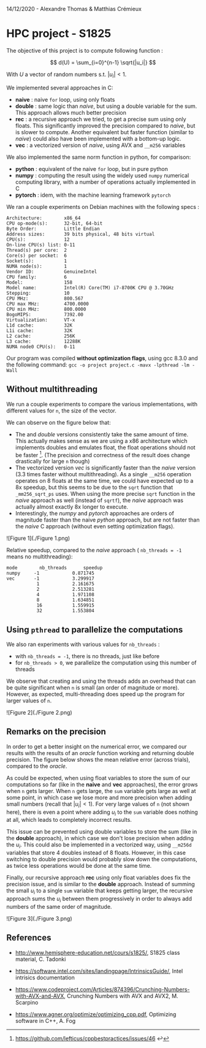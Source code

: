 14/12/2020 - Alexandre Thomas & Matthias Crémieux

# HPC project - S1825

The objective of this project is to compute following function :

$$
d(U) = \sum_{i=0}^{n-1} \sqrt{|u_i|}
$$

With $U$ a vector of random numbers s.t. $|u_i| < 1$.

We implemented several approaches in C:
- **naive** : naive `for` loop, using only floats
- **double** : same logic than *naive*, but using a double variable for the sum. This approach allows much better precision
- **rec** : a recursive approach we tried, to get a precise sum using only floats. This significantly improved the precision compared to *naive*, but is slower to compute. Another equivalent but faster function (similar to *naive*) could also have been implemented with a bottom-up logic.
- **vec** : a vectorized version of *naive*, using AVX and `__m256` variables

We also implemented the same norm function in python, for comparison:
- **python** : equivalent of the naive `for` loop, but in pure python
- **numpy** : computing the result using the widely used `numpy` numerical computing library, with a number of operations actually implemented in C
- **pytorch** : idem, with the machine learning framework `pytorch`

We ran a couple experiments on Debian machines with the following specs :
```
Architecture:        x86_64
CPU op-mode(s):      32-bit, 64-bit
Byte Order:          Little Endian
Address sizes:       39 bits physical, 48 bits virtual
CPU(s):              12
On-line CPU(s) list: 0-11
Thread(s) per core:  2
Core(s) per socket:  6
Socket(s):           1
NUMA node(s):        1
Vendor ID:           GenuineIntel
CPU family:          6
Model:               158
Model name:          Intel(R) Core(TM) i7-8700K CPU @ 3.70GHz
Stepping:            10
CPU MHz:             800.567
CPU max MHz:         4700.0000
CPU min MHz:         800.0000
BogoMIPS:            7392.00
Virtualization:      VT-x
L1d cache:           32K
L1i cache:           32K
L2 cache:            256K
L3 cache:            12288K
NUMA node0 CPU(s):   0-11
```

Our program was compiled **without optimization flags**, using gcc 8.3.0 and the following command: `gcc -o project project.c -mavx -lpthread -lm -Wall`

## Without multithreading
We run a couple experiments to compare the various implementations, with different values for `n`, the size of the vector.

We can observe on the figure below that:
- The  and *double* versions consistently take the same amount of time. This actually makes sense as we are using a x86 architecture which implements doubles and emulates float, the float operations should not be faster [^1]. (The precision and correctness of the result does change drastically for large `n` though)
- The vectorized version *vec* is significantly faster than the *naive* version (3.3 times faster without multithreading). As a single `__m256` operation operates on 8 floats at the same time, we could have expected up to a 8x speedup, but this seems to be due to the `sqrt` function that `_mm256_sqrt_ps` uses. When using the more precise `sqrt` function in the *naive* approach as well (instead of `sqrtf`), the *naive* approach was actually almost exactly 8x longer to execute.
- Interestingly, the *numpy* and *pytorch* approaches are orders of magnitude faster than the naive *python* approach, but are not faster than the *naive* C approach (without even setting optimization flags).



![Figure 1](./Figure 1.png)

Relative speedup, compared to the *naive* approach ( `nb_threads = -1` means no multithreading):


    mode  		nb_threads		speedup
    numpy     -1            0.871745
    vec       -1            3.299917
               1            2.161675
               2            2.513281
               4            1.971108
               8            1.634851
               16           1.559915
               32           1.553804

[^1]:  https://github.com/lefticus/cppbestpractices/issues/46 ↩

## Using `pthread` to parallelize the computations

We also ran experiments with various values for `nb_threads` :
- with `nb_threads = -1`, there is no threads, just like before
- for `nb_threads > 0`, we parallelize the computation using this number of threads

We observe that creating and using the threads adds an overhead that can be quite significant when `n` is small (an order of magnitude or more). However, as expected, multi-threading does speed up the program for larger values of `n`.

![Figure 2](./Figure 2.png)

## Remarks on the precision

In order to get a better insight on the numerical error, we compared our results with the results of an *oracle* function working and returning double precision. The figure below shows the mean relative error (across trials), compared to the *oracle*.

As could be expected, when using float variables to store the sum of our computations so far (like in the **naive** and **vec** approaches), the error grows when `n` gets larger. When `n` gets large, the `sum` variable gets large as well at some point, in which case we lose more and more precision when adding small numbers (recall that $|u_i| < 1$). For very large values of `n` (not shown here), there is even a point where adding $u_i$ to the `sum` variable does nothing at all, which leads to completely incorrect results.

This issue can be prevented using double variables to store the sum (like in the **double** approach), in which case we don't lose precision when adding the $u_i$. This could also be implemented in a vectorized way, using `__m256d` variables that store 4 doubles instead of 8 floats. However, in this case switching to double precision would probably slow down the computations, as twice less operations would be done at the same time.

Finally, our recursive approach **rec** using only float variables does fix the precision issue, and is similar to the **double** approach. Instead of summing the small $u_i$ to a single `sum` variable that keeps getting larger, the recursive approach sums the $u_i$ between them progressively in order to always add numbers of the same order of magnitude.

![Figure 3](./Figure 3.png)

## References

- http://www.hemisphere-education.net/cours/s1825/, S1825 class material, C. Tadonki
- https://software.intel.com/sites/landingpage/IntrinsicsGuide/, Intel intrisics documentation
- https://www.codeproject.com/Articles/874396/Crunching-Numbers-with-AVX-and-AVX, Crunching Numbers with AVX and AVX2, M. Scarpino

- https://www.agner.org/optimize/optimizing_cpp.pdf, Optimizing software in C++, A. Fog
